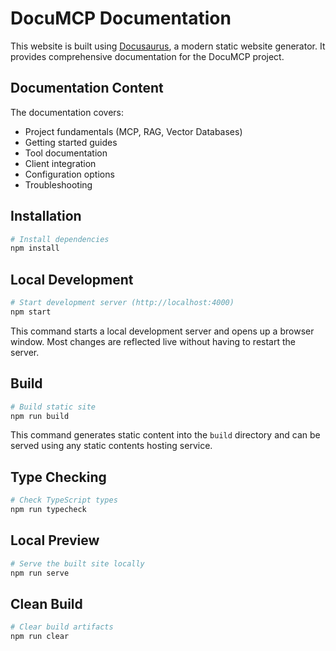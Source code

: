 # DocuMCP Documentation

This website is built using [Docusaurus](https://docusaurus.io/), a modern static website generator. It provides comprehensive documentation for the DocuMCP project.

## Documentation Content

The documentation covers:

- Project fundamentals (MCP, RAG, Vector Databases)
- Getting started guides
- Tool documentation
- Client integration
- Configuration options
- Troubleshooting

## Installation

```bash
# Install dependencies
npm install
```

## Local Development

```bash
# Start development server (http://localhost:4000)
npm start
```

This command starts a local development server and opens up a browser window. Most changes are reflected live without having to restart the server.

## Build

```bash
# Build static site
npm run build
```

This command generates static content into the `build` directory and can be served using any static contents hosting service.

## Type Checking

```bash
# Check TypeScript types
npm run typecheck
```

## Local Preview

```bash
# Serve the built site locally
npm run serve
```

## Clean Build

```bash
# Clear build artifacts
npm run clear
```
